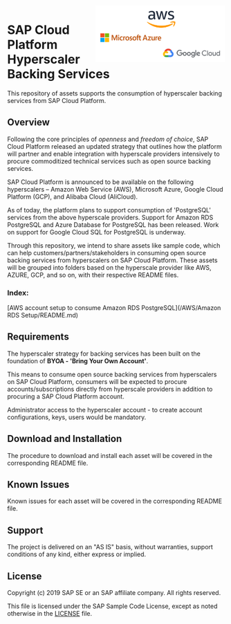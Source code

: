 <img align="right" width=300 src="/img/SAPCP-HyperScalers.png">

# SAP Cloud Platform Hyperscaler Backing Services
This repository of assets supports the consumption of hyperscaler backing services from SAP Cloud Platform.

## Overview

Following the core principles of *openness* and *freedom of choice*, SAP Cloud Platform released an updated strategy that outlines how the platform will partner and enable integration with hyperscale providers intensively to procure commoditized technical services such as open source backing services.

SAP Cloud Platform is announced to be available on the following hyperscalers – Amazon Web Service (AWS), Microsoft Azure, Google Cloud Platform (GCP), and Alibaba Cloud (AliCloud).

As of today, the platform plans to support consumption of 'PostgreSQL' services from the above hyperscale providers. Support for Amazon RDS PostgreSQL and Azure Database for PostgreSQL has been released. Work on support for Google Cloud SQL for PostgreSQL is underway.

Through this repository, we intend to share assets like sample code, which can help customers/partners/stakeholders in consuming open source backing services from hyperscalers on SAP Cloud Platform. These assets will be grouped into folders based on the hyperscale provider like AWS, AZURE, GCP, and so on, with their respective README files.

### Index:

[AWS account setup to consume Amazon RDS PostgreSQL](/AWS/Amazon RDS Setup/README.md)

## Requirements

The hyperscaler strategy for backing services has been built on the foundation of **BYOA - 'Bring Your Own Account'**. 

This means to consume open source backing services from hyperscalers on SAP Cloud Platform, consumers will be expected to procure accounts/subscriptions directly from hyperscale providers in addition to procuring a SAP Cloud Platform account.

Administrator access to the hyperscaler account - to create account configurations, keys, users would be mandatory.

## Download and Installation

The procedure to download and install each asset will be covered in the corresponding README file.

## Known Issues

Known issues for each asset will be covered in the corresponding README file.

## Support

The project is delivered on an "AS IS" basis, without warranties, support conditions of any kind, either express or implied.

## License

Copyright (c) 2019 SAP SE or an SAP affiliate company. All rights reserved.

This file is licensed under the SAP Sample Code License, except as noted otherwise in the [LICENSE](/LICENSE) file.
